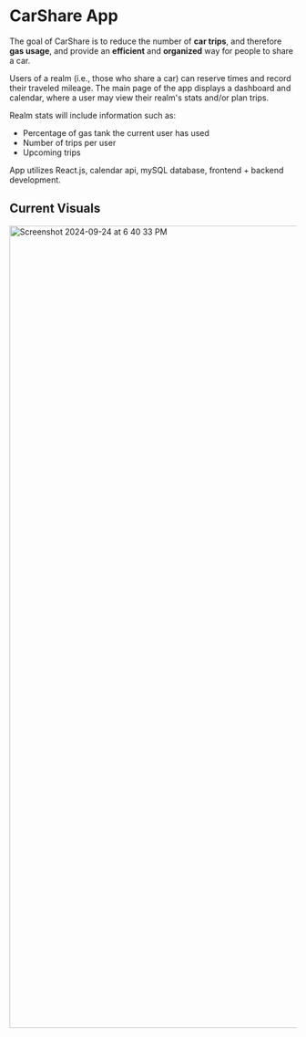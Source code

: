 # CarShare App

The goal of CarShare is to reduce the number of **car trips**, and therefore **gas usage**, and provide an **efficient** and **organized** way for people to share a car. 

Users of a realm (i.e., those who share a car) can reserve times and record their traveled mileage. The main page of the app displays a dashboard and calendar, where a user may view their realm's stats and/or plan trips. 

Realm stats will include information such as:
- Percentage of gas tank the current user has used
- Number of trips per user
- Upcoming trips

App utilizes React.js, calendar api, mySQL database, frontend + backend development.


## Current Visuals
<img width="1406" alt="Screenshot 2024-09-24 at 6 40 33 PM" src="https://github.com/user-attachments/assets/452305b8-a5be-40bf-b796-48dfd49531be">
